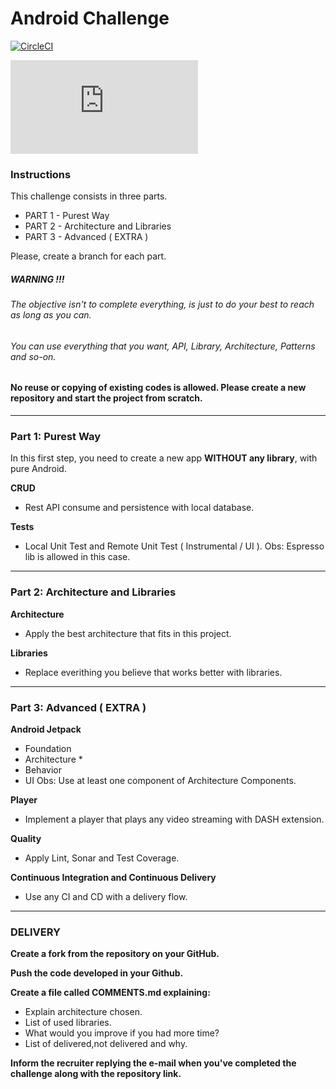 
# Android Challenge

[![CircleCI](https://circleci.com/gh/henrywm/Android-Challenge/tree/dev.svg?style=svg)](https://circleci.com/gh/henrywm/Android-Challenge/tree/dev) 


[![N|Solid](https://jobs.i-hunter.com/claro/views/logo.php)](https://www.claro.com.br/)

### Instructions

This challenge consists in three parts.
- PART 1 - Purest Way
- PART 2 - Architecture and Libraries
- PART 3 - Advanced ( EXTRA )

Please, create a branch for each part.

##### WARNING !!!
###### The objective isn't to complete everything, is just to do your best to reach as long as you can.
###### You can use everything that you want, API, Library, Architecture, Patterns and so-on.
#### No reuse or copying of existing codes is allowed. Please create a new repository and start the project from scratch.

----

### Part 1: Purest Way

In this first step, you need to create a new app **WITHOUT any library**, with pure Android.

**CRUD**
- Rest API consume and persistence with local database.

**Tests**
- Local Unit Test and Remote Unit Test ( Instrumental / UI ).
  Obs: Espresso lib is allowed in this case.

----

### Part 2: Architecture and Libraries

**Architecture**
- Apply the best architecture that fits in this project.

**Libraries**
- Replace everithing you believe that works better with libraries.

----

###  Part 3: Advanced ( EXTRA )

**Android Jetpack**
- Foundation
- Architecture *
- Behavior
- UI
Obs: Use at least one component of Architecture Components.

**Player**
- Implement a player that plays any video streaming with DASH extension. 

**Quality**
- Apply Lint, Sonar and Test Coverage.

**Continuous Integration and Continuous Delivery**
- Use any CI and CD with a delivery flow.

----

###  DELIVERY

**Create a fork from the repository on your GitHub.**

**Push the code developed in your Github.**

**Create a file called COMMENTS.md explaining:**
- Explain architecture chosen.
- List of used libraries.
- What would you improve if you had more time?
- List of delivered,not delivered and why.

**Inform the recruiter replying the e-mail when you've completed the challenge along with the repository link.**

